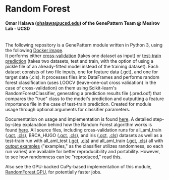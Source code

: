 # Random Forest
#### Omar Halawa (ohalawa@ucsd.edu) of the GenePattern Team @ Mesirov Lab - UCSD
\
The following repository is a GenePattern module written in Python 3, using the following [Docker image](https://hub.docker.com/layers/genepattern/randomforest/v0.5/images/sha256-5727ecbb059902b1fd6d1e76d2d11b556c4ef8b0c4f193292cd2d965576583d9?context=explore). 
\
It performs either <ins>cross-validation</ins> (takes one dataset as input) or <ins>test-train prediction</ins> (takes two datasets, test and train, with the option of using a pickle file of an already-fitted model instead of the training dataset). Each dataset consists of two file inputs, one for feature data (.gct), and one for target data (.cls). It processes files into DataFrames and performs random forest classification (uses LOOCV (leave-one-out cross validation) in the case of cross-validation) on them using Scikit-learn's RandomForestClassifier, generating a prediction results file (.pred.odf) that compares the "true" class to the model's prediction and outputting a feature importance file in the case of test-train prediction. Created for module usage through optional arguments for classifier parameters.

Documentation on usage and implementation is found [here](/docs/tutorial.md).
A detailed step-by-step explanation behind how the Random Forest algorithm works is found [here](/docs/randomforest.md).
All source files, including cross-validation runs for all_aml_train ([.gct](/data/all_aml_train.gct), [.cls](/data/all_aml_train.cls)), BRCA_HUGO ([.gct](/data/all_aml_train.gct), [.cls](/data/all_aml_train.cls)), and iris ([.gct](/data/iris.gct), [.cls](/data/iris.cls)) datasets as well as a test-train run with all_aml_test ([.gct](/data/all_aml_test.gct), [.cls](/data/all_aml_test.cls)) and all_aml_train ([.gct](/data/all_aml_train.gct), [.cls](/data/all_aml_train.cls)) all with [output examples](/data/example_output) ("examples," as the classifier utilizes randomness, so each run varies) are available for better reproducibility and portability. However, to see how randomness can be "reproduced," read [this](/data/example_output/reproduc.md).


Also see the GPU-backed CuPy-based implementation of this module, [RandomForest.GPU](https://github.com/genepattern/RandomForest-GPU), for potentially faster jobs.
